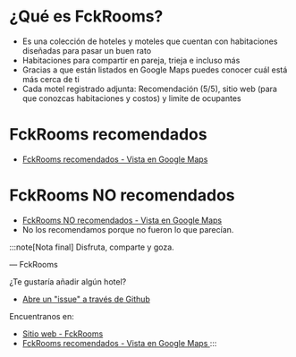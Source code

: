 # ¿Qué es FckRooms?
+ Es una colección de hoteles y moteles que cuentan con habitaciones diseñadas para pasar un buen rato
+ Habitaciones para compartir en pareja, trieja e incluso más
+ Gracias a que están listados en Google Maps puedes conocer cuál está más cerca de ti
+ Cada motel registrado adjunta: Recomendación (5/5), sitio web (para que conozcas habitaciones y costos) y limite de ocupantes 

# FckRooms recomendados
+ <a href="https://maps.app.goo.gl/AU9fgk5bX1dXPqh5A" target="_blank">FckRooms recomendados - Vista en Google Maps </a>

# FckRooms NO recomendados
+ <a href="https://maps.app.goo.gl/A22tPVVTGj4pethSA" target="_blank">FckRooms NO recomendados - Vista en Google Maps </a>
+ No los recomendamos porque no fueron lo que parecían. 


:::note[Nota final]
Disfruta, comparte y goza.

— FckRooms

¿Te gustaría añadir algún hotel?
+ <a href="https://github.com/fckrooms/fckrooms.github.io/issues" target="_blank">Abre un "issue" a través de Github</a>

Encuentranos en:
+ <a href="https://fckrooms.github.io/" target="_blank">Sitio web - FckRooms</a>
+ <a href="https://maps.app.goo.gl/AU9fgk5bX1dXPqh5A" target="_blank">FckRooms recomendados - Vista en Google Maps </a>
:::
